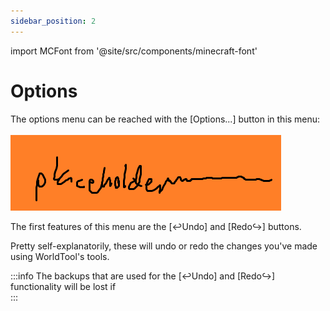 ```yaml
---
sidebar_position: 2
---
```


import MCFont from '@site/src/components/minecraft-font'

# Options

The options menu can be reached with the <MCFont color="aqua">[Options...]</MCFont> button in this menu:<br></br>
![Menu with the use and option buttons](img/placeholder.png)

The first features of this menu are the <MCFont color="#036ffc">[↩Undo]</MCFont> and <MCFont color="#7c2bff">[Redo↪]</MCFont> buttons.

Pretty self-explanatorily, these will undo or redo the changes you've made using WorldTool's tools.

:::info
The backups that are used for the <MCFont color="#036ffc">[↩Undo]</MCFont> and <MCFont color="#7c2bff">[Redo↪]</MCFont> functionality will be lost if  
:::

